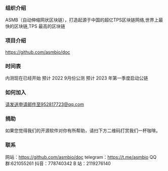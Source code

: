 ### 组织介绍

ASMB（自动伸缩网状区块链），打造起源于中国的超亿TPS区块链网络,世界上最快的区块链,TPS 最高的区块链

### 项目介绍

https://github.com/asmbio/doc
### 时间表
内测现在已经开始
预计 2022 9月份公测
预计 2023 年第一季度启动公链
### 如何加入
请发送申请邮件至952817723@qq.com

### 捐助
如果您觉得我们的开源软件对你有所帮助，请扫下方二维码打赏我们一杯咖啡。

### 联系
网站：https://github.com/asmbio/doc
telegram：https://t.me/asmbio
QQ群:621055261
抖音：778740342
B 站：2119276140

